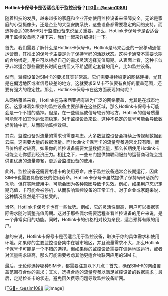 **Hotlink卡保号卡是否适合用于监控设备？[[TG💪+ @esim1088](https://t.me/s/esim1088)]**

随着科技的发展，越来越多的家庭和企业开始使用监控设备来保障安全。无论是家庭的小型摄像头，还是企业的大型安防系统，这些设备都需要稳定的网络支持。而选择合适的SIM卡对于监控设备来说至关重要。那么，Hotlink卡保号卡是否适合用于监控设备呢？接下来，我们一起来详细探讨一下。

首先，我们需要了解什么是Hotlink卡保号卡。Hotlink是马来西亚的一家移动通信运营商，其推出的保号卡主要是为了保持号码的活跃状态。这种卡通常不需要长期的合约绑定，用户可以根据自己的需求灵活选择充值周期。从表面上看，这种卡似乎非常适合那些需要长时间在线但又不希望固定套餐的用户，比如监控设备。

然而，监控设备对SIM卡的要求其实非常高。它们需要持续稳定的网络连接，尤其是在偏远地区或者信号较差的地方。这就要求SIM卡不仅要有良好的覆盖范围，还要有强大的稳定性。那么，Hotlink卡保号卡在这方面表现如何呢？

从网络覆盖来看，Hotlink在马来西亚拥有较为广泛的网络覆盖，尤其是在城市地区。这意味着如果你的监控设备主要部署在这些区域，那么Hotlink卡保号卡可能会是一个不错的选择。但是，在一些偏远或信号较弱的地方，Hotlink的信号质量可能就不如其他运营商稳定。对于监控设备来说，这种不稳定的信号可能会导致数据传输中断，从而影响监控效果。

其次，监控设备对流量的需求也需要考虑。大多数监控设备会持续上传视频数据到云端，这需要大量的数据流量。而Hotlink卡保号卡的流量套餐通常比较有限，而且价格相对较高。如果你的监控设备需要大量数据流量，那么长期使用Hotlink卡可能会让你感到经济压力。相比之下，一些专门提供物联网服务的运营商可能会提供更优惠的流量套餐，更适合监控设备的使用。

此外，监控设备还需要考虑卡的使用寿命。由于监控设备通常会长期运行，因此SIM卡也需要具备较长的使用寿命。Hotlink卡保号卡虽然提供了保持号码活跃的功能，但在实际使用中，可能会因为各种原因导致卡失效。例如，如果用户忘记定期充值，卡可能会被停机，从而影响监控设备的正常工作。对于企业或家庭来说，这种情况显然是不可接受的。

当然，Hotlink卡保号卡也有一些优势。例如，它的灵活性很高，用户可以根据实际需求随时调整充值周期。这对于那些偶尔需要远程查看监控设备的用户来说，是一个非常实用的功能。同时，Hotlink卡的价格相对较为亲民，适合预算有限的用户。

总的来说，Hotlink卡保号卡是否适合用于监控设备，取决于你的具体需求和使用环境。如果你的主要监控设备集中在城市地区，并且流量需求不大，那么Hotlink卡保号卡可能是一个不错的选择。但如果你的监控设备需要在偏远地区运行，或者对流量需求较高，那么可能需要考虑其他更适合物联网应用的SIM卡。

最后，无论你选择哪种SIM卡，都需要注意以下几点：首先，确保SIM卡的网络覆盖范围符合你的需求；其次，选择合适的流量套餐以满足监控设备的数据需求；最后，定期检查卡的状态，避免因欠费等问题导致监控设备断网。

[[TG💪+ @esim1088](https://t.me/s/esim1088) ![Image](https://i.postimg.cc/4NQfJmqS/Snipaste-2025-05-13-00-14-12.png)]
